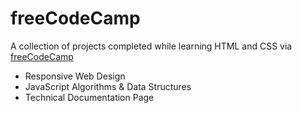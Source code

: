 # freeCodeCamp

A collection of projects completed while learning HTML and CSS via [freeCodeCamp](https://www.freecodecamp.org/)

  - Responsive Web Design
  - JavaScript Algorithms & Data Structures
  - Technical Documentation Page
